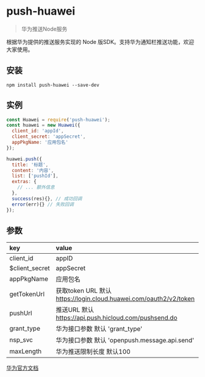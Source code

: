 # push-huawei

> 华为推送Node服务

根据华为提供的推送服务实现的 Node 版SDK。支持华为通知栏推送功能，欢迎大家使用。

## 安装
```
npm install push-huawei --save-dev
```

## 实例
```javascript
const Huawei = require('push-huawei');
const huawei = new Huawei({
  client_id: 'appId',
  client_secret: 'appSecret',
  appPkgName: '应用包名'
});

huawei.push({
  title: '标题',
  content: '内容',
  list: ['pushId'],
  extras: {
    // ... 额外信息
  },
  success(res){}, // 成功回调
  error(err){} // 失败回调
});
```
## 参数

| key | value |
|:----|:----|
|client_id|appID|
|$client_secret|appSecret|
|appPkgName|应用包名|
|getTokenUrl|获取token URL 默认 https://login.cloud.huawei.com/oauth2/v2/token|
|pushUrl|推送URL 默认 https://api.push.hicloud.com/pushsend.do|
|grant_type|华为接口参数 默认 'grant_type'|
|nsp_svc|华为接口参数 默认 'openpush.message.api.send'|
|maxLength|华为推送限制长度 默认100|


[华为官方文档](https://developer.huawei.com/consumer/cn/service/hms/catalog/huaweipush_agent.html?page=hmssdk_huaweipush_api_reference_agent_s1)
